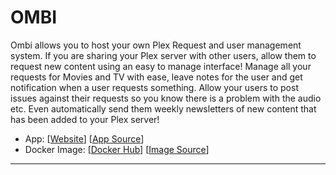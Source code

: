 # OMBI

Ombi allows you to host your own Plex Request and user management system. If you are sharing your Plex server with other users, allow them to request new content using an easy to manage interface! Manage all your requests for Movies and TV with ease, leave notes for the user and get notification when a user requests something. Allow your users to post issues against their requests so you know there is a problem with the audio etc. Even automatically send them weekly newsletters of new content that has been added to your Plex server!

- App: [[Website](https://ombi.io/)] [[App Source](https://github.com/linuxserver/docker-ombi/issues/15)]
- Docker Image: [[Docker Hub](https://hub.docker.com/)] [[Image Source](https://hub.docker.com/r/linuxserver/ombi/)]

---
